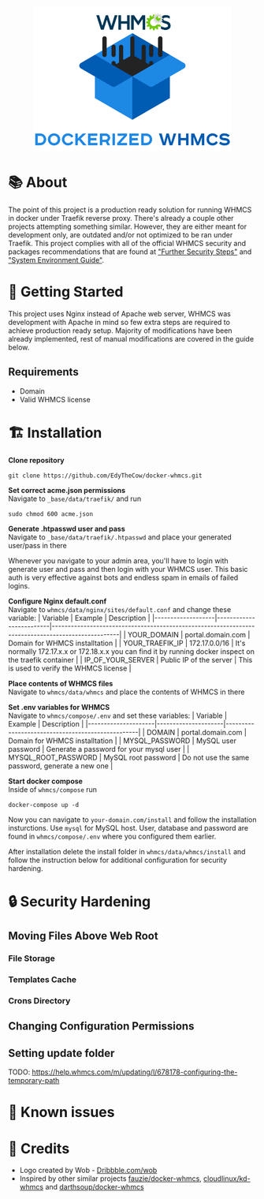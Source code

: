
<p align="center">
  <img width="400" src="https://raw.githubusercontent.com/BeefBytes/Assets/master/Other/container_illustration/v2/dockerized_whmcs.png">
</p>

# 📚 About
The point of this project is a production ready solution for running WHMCS in docker under Traefik reverse proxy. There's already a couple other projects attempting something similar. However, they are either meant for development only, are outdated and/or not optimized to be ran under Traefik. This project complies with all of the official WHMCS security and packages recommendations that are found at ["Further Security Steps"](https://docs.whmcs.com/Further_Security_Steps) and ["System Environment Guide"](https://docs.whmcs.com/System_Environment_Guide).

# 🧰 Getting Started
This project uses Nginx instead of Apache web server, WHMCS was development with Apache in mind so few extra steps are required to achieve production ready setup. Majority of modifications have been already implemented, rest of manual modifications are covered in the guide below.

## Requirements
- Domain
- Valid WHMCS license

# 🏗️ Installation
<b>Clone repository</b>
```
git clone https://github.com/EdyTheCow/docker-whmcs.git
```

<b>Set correct acme.json permissions</b><br />
Navigate to `_base/data/traefik/` and run
```
sudo chmod 600 acme.json
```

<b>Generate .htpasswd user and pass</b><br />
Navigate to `_base/data/traefik/.htpasswd` and place your generated user/pass in there

Whenever you navigate to your admin area, you'll have to login with generate user and pass and then login with your WHMCS user. This basic auth is very effective against bots and endless spam in emails of failed logins.

<b>Configure Nginx default.conf</b><br />
Navigate to `whmcs/data/nginx/sites/default.conf` and change these variable:
| Variable          | Example                 | Description                                                                                       |
|-------------------|-------------------------|---------------------------------------------------------------------------------------------------|
| YOUR_DOMAIN       | portal.domain.com       | Domain for WHMCS installtation                                                                    |
| YOUR_TRAEFIK_IP   | 172.17.0.0/16           | It's normally 172.17.x.x or 172.18.x.x you can find it by running docker inspect on the traefik container |
| IP_OF_YOUR_SERVER | Public IP of the server | This is used to verify the WHMCS license                                                          |

<b>Place contents of WHMCS files</b><br />
Navigate to `whmcs/data/whmcs` and place the contents of WHMCS in there

<b>Set .env variables for WHMCS</b><br />
Navigate to `whmcs/compose/.env` and set these variables:
| Variable            | Example             | Description                                      |
|---------------------|---------------------|--------------------------------------------------|
| DOMAIN              | portal.domain.com   | Domain for WHMCS installtation                   |
| MYSQL_PASSWORD      | MySQL user password | Generate a password for your mysql user          |
| MYSQL_ROOT_PASSWORD | MySQL root password | Do not use the same password, generate a new one |

<b>Start docker compose</b><br />
Inside of `whmcs/compose` run
 ```
docker-compose up -d
 ```
Now you can navigate to `your-domain.com/install` and follow the installation insturctions. Use `mysql` for MySQL host. User, database and password are found in `whmcs/compose/.env` where you configured them earlier.

After installation delete the install folder in `whmcs/data/whmcs/install` and follow the instruction below for additional configuration for security hardening.

# 🔒 Security Hardening

## Moving Files Above Web Root

### File Storage

### Templates Cache

### Crons Directory

## Changing Configuration Permissions

## Setting update folder
TODO: https://help.whmcs.com/m/updating/l/678178-configuring-the-temporary-path

# 🐛 Known issues

# 📜 Credits
- Logo created by Wob - [Dribbble.com/wob](https://dribbble.com/wob)
- Inspired by other similar projects [fauzie/docker-whmcs](https://github.com/fauzie/docker-whmcs), [cloudlinux/kd-whmcs](https://github.com/cloudlinux/kd-whmcs) and [darthsoup/docker-whmcs](https://github.com/darthsoup/docker-whmcs)
